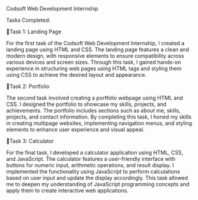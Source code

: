 Codsoft Web Development Internship

Tasks Completed:

🚀Task 1: Landing Page

For the first task of the Codsoft Web Development Internship, I created a landing page using HTML and CSS. The landing page features a clean and modern design, with responsive elements to ensure compatibility across various devices and screen sizes. Through this task, I gained hands-on experience in structuring web pages using HTML tags and styling them using CSS to achieve the desired layout and appearance.

🚀Task 2: Portfolio

The second task involved creating a portfolio webpage using HTML and CSS. I designed the portfolio to showcase my skills, projects, and achievements. The portfolio includes sections such as about me, skills, projects, and contact information. By completing this task, I honed my skills in creating multipage websites, implementing navigation menus, and styling elements to enhance user experience and visual appeal.

🚀Task 3: Calculator

For the final task, I developed a calculator application using HTML, CSS, and JavaScript. The calculator features a user-friendly interface with buttons for numeric input, arithmetic operations, and result display. I implemented the functionality using JavaScript to perform calculations based on user input and update the display accordingly. This task allowed me to deepen my understanding of JavaScript programming concepts and apply them to create interactive web applications.
